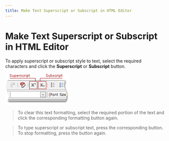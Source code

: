 ```yaml
---
title: Make Text Superscript or Subscript in HTML Editor
---
```

# Make Text Superscript or Subscript in HTML Editor
To apply superscript or subscript style to text, select the required characters and click the **Superscript** or **Subscript** button.

![ASPxHtmlEditor-WorkingWithText-SuperscriptAndSubscript](../../../images/img7419.png)

> To clear this text formatting, select the required portion of the text and click the corresponding formatting button again.

> To type superscript or subscript text, press the corresponding button. To stop formatting, press the button again.